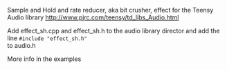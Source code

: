 Sample and Hold and rate reducer, aka bit crusher, effect for the Teensy Audio library
http://www.pjrc.com/teensy/td_libs_Audio.html

Add effect_sh.cpp and effect_sh.h to the audio library director and add the line
`#include "effect_sh.h"`  
to audio.h

More info in the examples
